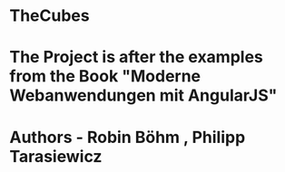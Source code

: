 # TheCubes
# The Project is after the examples from the Book "Moderne Webanwendungen mit AngularJS"
# Authors - Robin Böhm , Philipp Tarasiewicz